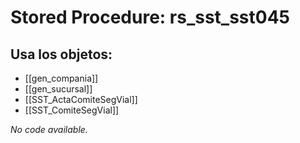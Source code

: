 # Stored Procedure: rs_sst_sst045

## Usa los objetos:
- [[gen_compania]]
- [[gen_sucursal]]
- [[SST_ActaComiteSegVial]]
- [[SST_ComiteSegVial]]

*No code available.*
